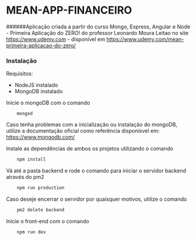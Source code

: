 # MEAN-APP-FINANCEIRO

######Aplicação criada a partir do curso Mongo, Express, Angular e Node - Primeira Aplicação do ZERO! do professor Leonardo Moura Leitao no site https://www.udemy.com - disponível em https://www.udemy.com/mean-primeira-aplicacao-do-zero/

### Instalação
Requisitos:

  - NodeJS instalado
  - MongoDB instalado

Inicie o mongoDB com o comando 
```
    mongod
```

Caso tenha problemas com a inicialização ou instalação do mongoDB, utilize a documentação oficial como referência disponísvel em: https://www.mongodb.com/

Instale as dependências de ambos os projetos utilizando o comando
```sh
    npm install
```

Vá até a pasta backend e rode o comando para iniciar o servidor backend através do pm2
```sh
    npm run production
```

Caso deseje encerrar o servidor por quaisquer motivos, utilize o comando
```sh
    pm2 delete backend
```

Inicie o front-end com o comando
```
    npm run dev
```
